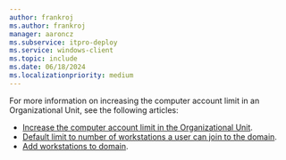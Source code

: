 ```yaml
---
author: frankroj
ms.author: frankroj
manager: aaroncz
ms.subservice: itpro-deploy
ms.service: windows-client
ms.topic: include
ms.date: 06/18/2024
ms.localizationpriority: medium
---
```


<!-- This file is shared by the following articles:

user-driven/hybrid-azure-ad-join-computer-account-limit.md
pre-provisioning/hybrid-azure-ad-join-computer-account-limit.md

Headings are driven by article context. -->

For more information on increasing the computer account limit in an Organizational Unit, see the following articles:

- [Increase the computer account limit in the Organizational Unit](../../windows-autopilot-hybrid.md#increase-the-computer-account-limit-in-the-organizational-unit).
- [Default limit to number of workstations a user can join to the domain](/troubleshoot/windows-server/identity/default-workstation-numbers-join-domain).
- [Add workstations to domain](/windows/security/threat-protection/security-policy-settings/add-workstations-to-domain).